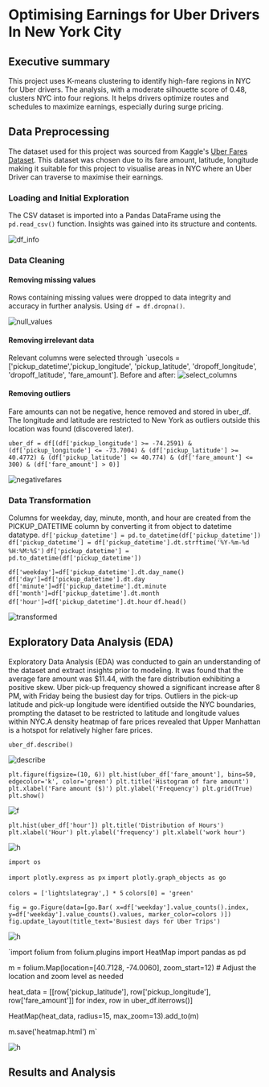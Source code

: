 # Optimising Earnings for Uber Drivers In New York City


## Executive summary
This project uses K-means clustering to identify high-fare regions in NYC for Uber drivers. The analysis, with a moderate silhouette score of 0.48, clusters NYC into four regions. It helps drivers optimize routes and schedules to maximize earnings, especially during surge pricing.



## Data Preprocessing
The dataset used for this project was sourced from Kaggle's [Uber Fares Dataset](https://www.kaggle.com/datasets/yasserh/uber-fares-dataset/data). 
This dataset was chosen due to its fare amount, latitude, longitude making it suitable for this project to visualise areas in NYC where an Uber Driver can traverse to maximise their earnings.

### Loading and Initial Exploration
The CSV dataset is imported into a Pandas DataFrame using the `pd.read_csv()` function.
Insights was gained into its structure and contents. 

![df_info](screenshots/df.info.PNG)

### Data Cleaning 

#### Removing missing values

Rows containing missing values were dropped to data integrity and accuracy in further analysis. Using `df = df.dropna()`.

![null_values](screenshots/null_values.PNG)

#### Removing irrelevant data
Relevant columns were selected through `usecols = ['pickup_datetime','pickup_longitude', 'pickup_latitude', 'dropoff_longitude', 'dropoff_latitude', 'fare_amount']. Before and after: ![select_columns](screenshots/selecting_columns.PNG)



#### Removing outliers
Fare amounts can not be negative, hence removed and stored in uber_df. The longitude and latitude are restricted to New York as outliers outside this location was found (discovered later). 

`uber_df = df[(df['pickup_longitude'] >= -74.2591) &
                 (df['pickup_longitude'] <= -73.7004) &
                 (df['pickup_latitude'] >= 40.4772) &
                 (df['pickup_latitude'] <= 40.774) & (df['fare_amount'] <= 300) & (df['fare_amount'] > 0)]`

![negativefares](screenshots/negative_fares.PNG)

### Data Transformation 

Columns for weekday, day, minute, month, and hour are created from the PICKUP_DATETIME column by converting it from object to datetime datatype.
`df['pickup_datetime'] = pd.to_datetime(df['pickup_datetime'])`
`df['pickup_datetime'] = df['pickup_datetime'].dt.strftime('%Y-%m-%d %H:%M:%S')`
`df['pickup_datetime'] = pd.to_datetime(df['pickup_datetime'])`



`df['weekday']=df['pickup_datetime'].dt.day_name()`
`df['day']=df['pickup_datetime'].dt.day`
`df['minute']=df['pickup_datetime'].dt.minute`
`df['month']=df['pickup_datetime'].dt.month`
`df['hour']=df['pickup_datetime'].dt.hour`
`df.head()`

![transformed](screenshots/transformed_columns.PNG)


## Exploratory Data Analysis (EDA)

Exploratory Data Analysis (EDA) was conducted to gain an understanding of the dataset and extract insights prior to modeling. It was found that the average fare amount was $11.44, with the fare distribution exhibiting a positive skew. Uber pick-up frequency showed a significant increase after 8 PM, with Friday being the busiest day for trips. Outliers in the pick-up latitude and pick-up longitude were identified outside the NYC boundaries, prompting the dataset to be restricted to latitude and longitude values within NYC.A density heatmap of fare prices revealed that Upper Manhattan is a hotspot for relatively higher fare prices.

`uber_df.describe()`

![describe](screenshots/describe.PNG)

`plt.figure(figsize=(10, 6))
plt.hist(uber_df['fare_amount'], bins=50, edgecolor='k', color='green')
plt.title('Histogram of fare amount')
plt.xlabel('Fare amount ($)')
plt.ylabel('Frequency')
plt.grid(True)
plt.show()`

![f](screenshots/fare_amount_histogram.PNG)

`plt.hist(uber_df['hour'])
plt.title('Distribution of Hours')
plt.xlabel('Hour')
plt.ylabel('frequency')
plt.xlabel('work hour')`

![h](screenshots/distribution_of_hours.PNG)

`import os`

`import plotly.express as px`
`import plotly.graph_objects as go`

`colors = ['lightslategray',] * 5`
`colors[0] = 'green'`

`fig = go.Figure(data=[go.Bar(
    x=df['weekday'].value_counts().index,
    y=df['weekday'].value_counts().values,
    marker_color=colors
)])`
`fig.update_layout(title_text='Busiest days for Uber Trips')`

![h](screenshots/busiest_day.PNG)

`import folium
from folium.plugins import HeatMap
import pandas as pd



m = folium.Map(location=[40.7128, -74.0060], zoom_start=12)  # Adjust the location and zoom level as needed

heat_data = [[row['pickup_latitude'], row['pickup_longitude'], row['fare_amount']] for index, row in uber_df.iterrows()]

HeatMap(heat_data, radius=15, max_zoom=13).add_to(m)

m.save('heatmap.html')
m`

![h](screenshots/density_heatmap.PNG)





## Results and Analysis  

